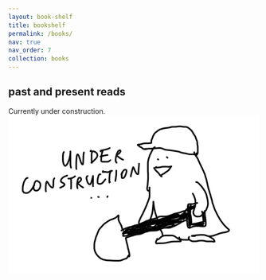 ```yaml
---
layout: book-shelf
title: bookshelf
permalink: /books/
nav: true
nav_order: 7
collection: books
---
```


## past and present reads
Currently under construction.
![Drawing of a penguin with a hard hat.](assets/img/IMG_1787.jpg)